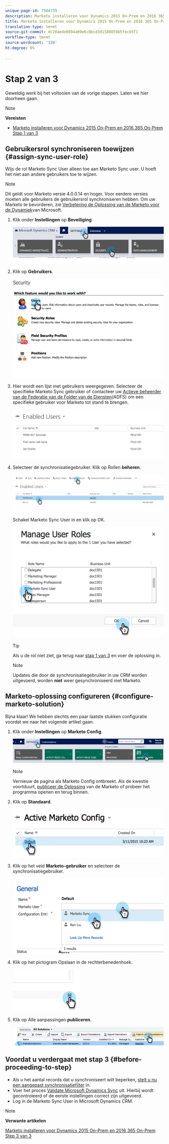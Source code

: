 ```yaml
---
unique-page-id: 7504739
description: Marketo installeren voor Dynamics 2015 On-Prem en 2016 365 On-Prem Stap 2 van 3 - Marketo Docs - Productdocumentatie
title: Marketo installeren voor Dynamics 2015 On-Prem en 2016 365 On-Prem Step 2 of 3
translation-type: tm+mt
source-git-commit: dc20aede0894a09e6c0bcd3d1580859b5fecb5f1
workflow-type: tm+mt
source-wordcount: '328'
ht-degree: 0%

---
```



# Stap 2 van 3

<!--Install Marketo for Dynamics 2015 On-Prem and 2016 365 On-Prem Step 2 of 3-->

Geweldig werk bij het voltooien van de vorige stappen. Laten we hier doorheen gaan.

>[!NOTE]
>
>**Vereisten**
>
>* [Marketo installeren voor Dynamics 2015 On-Prem en 2016 365 On-Prem Stap 1 van 3](step-1-of-3-install.md)

>



## Gebruikersrol synchroniseren toewijzen {#assign-sync-user-role}

Wijs de rol Marketo Sync User alleen toe aan Marketo Sync user. U hoeft het niet aan andere gebruikers toe te wijzen.

>[!NOTE]
>
>Dit geldt voor Marketo versie 4.0.0.14 en hoger. Voor eerdere versies moeten alle gebruikers de gebruikersrol synchroniseren hebben. Om uw Marketo te bevorderen, zie [Verbetering de Oplossing van de Marketo voor de Dynamiek](../../../../../product-docs/crm-sync/microsoft-dynamics-sync/sync-setup/download-the-marketo-lead-management-solution/upgrade-the-marketo-solution-for-microsoft-dynamics.md)van Microsoft.

1. Klik onder **Instellingen** op **Beveiliging**.

   ![](assets/assign1.png)

1. Klik op **Gebruikers**.

   ![](assets/assign2.png)

1. Hier wordt een lijst met gebruikers weergegeven. Selecteer de specifieke Marketo Sync gebruiker of contacteer uw [Actieve beheerder van de Federatie van de Folder van de Diensten](https://msdn.microsoft.com/en-us/library/bb897402.aspx)(ADFS) om een specifieke gebruiker voor Marketo tot stand te brengen.

   ![](assets/image2015-3-26-10-3a39-3a35.png)

1. Selecteer de synchronisatiegebruiker. Klik op Rollen **beheren**.

   ![](assets/assign4.png)

   Schakel Marketo Sync User in en klik op OK.

   ![](assets/assign5.png)

   >[!TIP]
   >
   >Als u de rol niet ziet, ga terug naar [stap 1 van 3](step-1-of-3-install.md) en voer de oplossing in.

   >[!NOTE]
   >
   >Updates die door de synchronisatiegebruiker in uw CRM worden uitgevoerd, worden **niet** weer gesynchroniseerd met Marketo.

## Marketo-oplossing configureren {#configure-marketo-solution}

Bijna klaar! We hebben slechts een paar laatste stukken configuratie voordat we naar het volgende artikel gaan.

1. Klik onder **Instellingen** op **Marketo Config**.

   ![](assets/configure1.png)

   >[!NOTE]
   >
   >Vernieuw de pagina als Marketo Config ontbreekt. Als de kwestie voortduurt, [publiceer de Oplossing](https://docs.marketo.com/pages/viewpage.action?pageId=3571822#publish-customizations) van de Marketo of probeer het programma openen en terug binnen.

1. Klik op **Standaard**.

   ![](assets/configure2.png)

1. Klik op het veld **Marketo-gebruiker** en selecteer de synchronisatiegebruiker.

   ![](assets/configure3.png)

1. Klik op het pictogram Opslaan in de rechterbenedenhoek.

   ![](assets/configure4.png)

1. Klik op Alle aanpassingen **publiceren**.

   ![](assets/publish-all-customizations1.png)

## Voordat u verdergaat met stap 3 {#before-proceeding-to-step}

* Als u het aantal records dat u synchroniseert wilt beperken, [stelt u nu een aangepast synchronisatiefilter](../../../../../product-docs/crm-sync/microsoft-dynamics-sync/create-a-custom-dynamics-sync-filter.md) in.
* Voer het proces [Validate Microsoft Dynamics Sync](../../../../../product-docs/crm-sync/microsoft-dynamics-sync/sync-setup/validate-microsoft-dynamics-sync.md) uit. Hierbij wordt gecontroleerd of de eerste instellingen correct zijn uitgevoerd.
* Log in de Marketo Sync User in Microsoft Dynamics CRM.

>[!NOTE]
>
>**Verwante artikelen**
>
>[Marketo installeren voor Dynamics 2015 On-Prem en 2016 365 On-Prem Step 3 van 3](step-3-of-3-connect.md)
